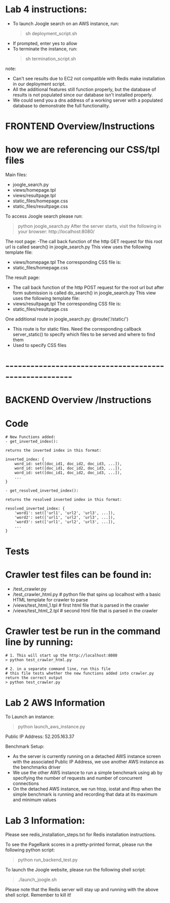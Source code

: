 # Lab 4 instructions:
- To launch Joogle search on an AWS instance, run:
	> sh deployment_script.sh
- If prompted, enter yes to allow
- To terminate the instance, run:
	> sh termination_script.sh

note:
- Can't see results due to EC2 not compatible with Redis make installation in our deployment script.
- All the additional features still function properly, but the database of results is not populated since our database isn't installed properly.
- We could send you a dns address of a working server with a populated database to demonstrate the full functionality.


# FRONTEND Overview/Instructions 
# how we are referencing our CSS/tpl files

Main files:
- joogle_search.py
- views/homepage.tpl
- views/resultpage.tpl
- static_files/homepage.css
- static_files/resultpage.css

To access Joogle search please run:
> python joogle_search.py
After the server starts, visit the following in your browser:
http://localhost:8080/

The root page:
-The call back function of the http GET request for this root url is called search() in joogle_search.py
This view uses the following template file:
- views/homepage.tpl
The corresponding CSS file is:
- static_files/homepage.css

The result page:
- The call back function of the http POST request for the root url but after form submission is called do_search() in joogle_search.py
This view uses the following template file:
- views/resultpage.tpl
The corresponding CSS file is:
- static_files/resultpage.css

One additional route in joogle_search.py:
@route('/static/<filename>')
- This route is for static files. Need the corresponding callback server_static() to specify which files to be served and where to find them
- Used to specify CSS files
# ------------------------------------------------------
# BACKEND Overview /Instructions 

# Code

	# New Functions added:
	- get_inverted_index():

	returns the inverted index in this format:

	inverted_index: {
		word_id: set([doc_id1, doc_id2, doc_id3, ...]),
		word_id: set([doc_id1, doc_id2, doc_id3, ...]),
		word_id: set([doc_id1, doc_id2, doc_id3, ...]),
		...
	}

	- get_resolved_inverted_index():

	returns the resolved inverted index in this format:

	resolved_inverted_index: {
		'word1': set(['url1', 'url2', 'url3', ...]),
		'word2': set(['url1', 'url2', 'url3', ...]),
		'word3': set(['url1', 'url2', 'url3', ...]),
		...
	}

# Tests

# Crawler test files can be found in:
- /test_crawler.py
- /test_crawler_html.py     # python file that spins up localhost with a basic HTML template for crawler to parse
- /views/test_html_1.tpl    # first html file that is parsed in the crawler
- /views/test_html_2.tpl    # second html file that is parsed in the crawler

# Crawler test be run in the command line by running:

	# 1. This will start up the http://localhost:8080
	> python test_crawler_html.py

	# 2. in a separate command line, run this file
	# this file tests whether the new functions added into crawler.py return the correct output
	> python test_crawler.py


# Lab 2 AWS Information

To Launch an instance:
> python launch_aws_instance.py

Public IP Address: 52.205.163.37

Benchmark Setup: 
- As the server is currently running on a detached AWS instance screen with the associated Public IP Address, we use another AWS instance as the benchmarks driver
- We use the other AWS instance to run a simple benchmark using ab by specifying the number of requests and number of concurrent connections
- On the detached AWS instance, we run htop, iostat and iftop when the simple benchmark is running and recording that data at its maximum and minimum values


# Lab 3 Information:

Please see redis_installation_steps.txt for Redis installation instructions.

To see the PageRank scores in a pretty-printed format, please run the following python script:
> python run_backend_test.py

To launch the Joogle website, please run the following shell script:
> ./launch_joogle.sh

Please note that the Redis server will stay up and running with the above shell script. Remember to kill it!
